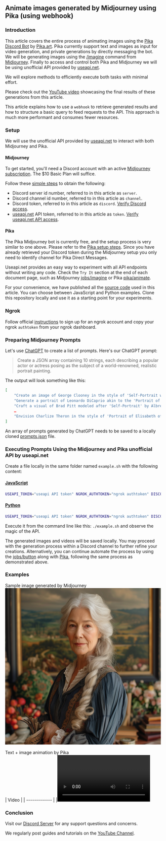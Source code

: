 ## Animate images generated by Midjourney using Pika (using webhook)

### Introduction

This article covers the entire process of animating images using the [Pika Discord Bot](https://discord.gg/pika) by [Pika.art](https://pika.art). Pika currently support text and images as input for video generation, and private generations by directly messaging the bot. We will be generating images using the [/imagine](https://docs.midjourney.com/docs/quick-start#5-use-the-imagine-command) command from [Midjourney](https://midjourney.com). Finally to access and control both Pika and Midjourney we will be using unofficial API provided by [useapi.net](https://useapi.net).

We will explore methods to efficiently execute both tasks with minimal effort.   

Please check out the [YouTube video](https://youtu.be/<>) showcasing the final results of these generations from this article.

This article explains how to use a `webhook` to retrieve generated results and how to structure a basic query to feed requests to the API. This approach is much more performant and consumes fewer resources.

### Setup 

We will use the unofficial API provided by [useapi.net](https://useapi.net) to interact with both Midjourney and Pika.

#### Midjourney

To get started, you'll need a Discord account with an active [Midjourney subscription](https://docs.midjourney.com/docs/plans#plan-comparison). The $10 Basic Plan will suffice.

Follow these [simple steps](https://useapi.net/docs/start-here) to obtain the following:

- Discord server id number, referred to in this article as `server`.
- Discord channel id number, referred to in this article as `channel`.
- Discord token, referred to in this article as `discord`. [Verify Discord access](https://useapi.net/docs/start-here/setup-midjourney#verify-discord-access).
- [useapi.net](https://useapi.net) API token, referred to in this article as `token`. [Verify useapi.net API access](https://useapi.net/docs/start-here/setup-useapi#verify-useapinet-api-access).

#### Pika

The Pika Midjourney bot is currently free, and the setup process is very similar to one above. Please refer to the [Pika setup steps](https://useapi.net/docs/start-here/setup-pika). Since you have already retrieved your Discord token during the Midjourney setup you only need to identify channel for Pika Direct Messages.

Useapi.net provides an easy way to experiment with all API endpoints without writing any code. Check the `Try It` section at the end of each document page, such as Midjourney [jobs/imagine](https://useapi.net/docs/api-v2/post-jobs-imagine#try-it) or Pika [pika/animate](https://useapi.net/docs/api-pika-v1/post-pika-animate#try-it).

For your convenience, we have published all the [source code](https://github.com/useapi/examples/tree/main/animate-midjourney-images-with-pika) used in this article. You can choose between JavaScript and Python examples. Clone this repository locally and use it as a starting point for your experiments.

### Ngrok 

Follow official [instructions](https://ngrok.com/docs/getting-started/#step-2-connect-your-account) to sign up for an ngrok account and copy your ngrok `authtoken` from your ngrok dashboard.

### Preparing Midjourney Prompts

Let's use [ChatGPT](https://chat.openai.com) to create a list of prompts. Here's our ChatGPT prompt:

> Create a JSON array containing 10 strings, each describing a popular actor or actress posing as the subject of a world-renowned, realistic portrait painting.

The output will look something like this:

```json
[
    "Create an image of George Clooney in the style of 'Self-Portrait with Felt Hat' by Vincent van Gogh.",
    "Generate a portrait of Leonardo DiCaprio akin to the 'Portrait of a Young Man' by Raphael.",
    "Craft a visual of Brad Pitt modeled after 'Self-Portrait' by Albrecht Dürer.",
    …
    "Envision Charlize Theron in the style of 'Portrait of Elisabeth of Austria' by François Clouet."
]
```

An array of prompts generated by ChatGPT needs to be saved to a locally cloned [prompts.json](https://github.com/useapi/examples/blob/main/animate-midjourney-images-with-pika/prompts.json) file.

### Executing Prompts Using the Midjourney and Pika unofficial API by useapi.net

Create a file locally in the same folder named `example.sh` with the following content:

#### [JavaScript](https://github.com/useapi/examples/blob/main/animate-midjourney-images-with-pika/example.js)
```bash
USEAPI_TOKEN="useapi API token" NGROK_AUTHTOKEN="ngrok authtoken" DISCORD="Discord token" MJ_SERVER="Midjourney Discord server" MJ_CHANNEL="Midjourney Discord channel" PIKA_CHANNEL="Pika Discord channel" node ./example.js
```

#### [Python](https://github.com/useapi/examples/blob/main/animate-midjourney-images-with-pika/example.py)
```bash
USEAPI_TOKEN="useapi API token" NGROK_AUTHTOKEN="ngrok authtoken" DISCORD="Discord token" MJ_SERVER="Midjourney Discord server" MJ_CHANNEL="Midjourney Discord channel" PIKA_CHANNEL="Pika Discord channel" python3 ./example.py

```

Execute it from the command line like this: `./example.sh` and observe the magic of the API. 

The generated images and videos will be saved locally. You may proceed with the generation process within a Discord channel to further refine your creations. Alternatively, you can continue automate the process by using the [jobs/button](https://useapi.net/docs/api-v2/post-jobs-button) along with [Pika](https://useapi.net/docs/api-pika-v1), following the same process as demonstrated above.

### Examples

Sample image generated by Midjourney   
![](demo.png)

Text + image animation by Pika  
| Video |
| ------------- |
|<video src="https://github.com/useapi/examples/raw/midjouney-with-pika/animate-midjourney-images-with-pika/demo.mp4"> |

### Conclusion

Visit our [Discord Server](https://discord.gg/w28uK3cnmF) for any support questions and concerns. 

We regularly post guides and tutorials on the [YouTube Channel](https://www.youtube.com/@midjourneyapi).